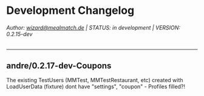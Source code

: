 # Development Changelog
###### Author: wizard@mealmatch.de | STATUS: in development | VERSION: 0.2.15-dev

----
## andre/0.2.17-dev-Coupons

The existing TestUsers (MMTest, MMTestRestaurant, etc) created with LoadUserData (fixture) dont have
"settings", "coupon" - Profiles filled?! 

